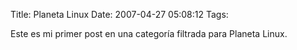 Title: Planeta Linux
Date: 2007-04-27 05:08:12
Tags: 

Este es mi primer post en una categoría filtrada para Planeta Linux.
